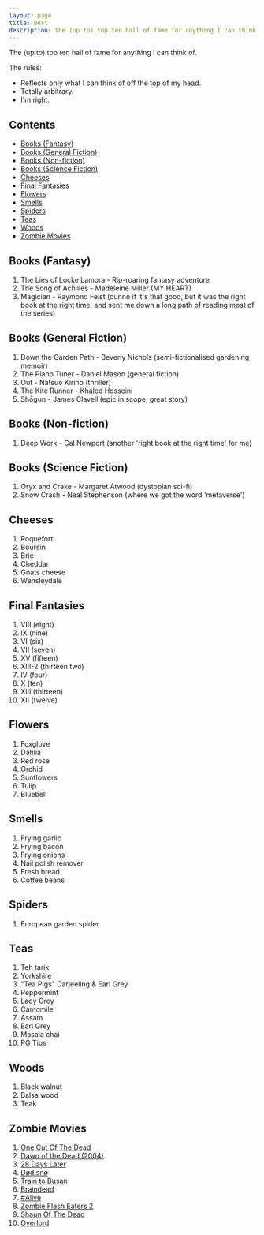 ```yaml
---
layout: page
title: Best
description: The (up to) top ten hall of fame for anything I can think of.
---
```


The (up to) top ten hall of fame for anything I can think of.

The rules:

- Reflects only what I can think of off the top of my head.
- Totally arbitrary.
- I'm right.

<h2>Contents</h2>

- [Books (Fantasy)](#fantasy)
- [Books (General Fiction)](#general-fiction)
- [Books (Non-fiction)](#non-fiction)
- [Books (Science Fiction)](#science-fiction)
- [Cheeses](#cheeses)
- [Final Fantasies](#final_fantasies)
- [Flowers](#flowers)
- [Smells](#smells)
- [Spiders](#spiders)
- [Teas](#teas)
- [Woods](#woods)
- [Zombie Movies](#zombie_movies)

<h2 id="fantasy">Books (Fantasy)</h2>

1. The Lies of Locke Lamora - Rip-roaring fantasy adventure
1. The Song of Achilles - Madeleine Miller (MY HEART)
1. Magician - Raymond Feist (dunno if it's that good, but it was the right book at the right time, and sent me down a long path of reading most of the series)

<h2 id="general-fiction">Books (General Fiction)</h2>

1. Down the Garden Path - Beverly Nichols (semi-fictionalised gardening memoir)
1. The Piano Tuner - Daniel Mason (general fiction)
1. Out - Natsuo Kirino (thriller)
1. The Kite Runner - Khaled Hosseini
1. Shōgun - James Clavell (epic in scope, great story)

<h2 id="non-fiction">Books (Non-fiction)</h2>

1. Deep Work - Cal Newport (another 'right book at the right time' for me)

<h2 id="science-fiction">Books (Science Fiction)</h2>

1. Oryx and Crake - Margaret Atwood (dystopian sci-fi)
1. Snow Crash - Neal Stephenson (where we got the word 'metaverse')

<h2 id="cheeses">Cheeses</h2>

1. Roquefort
1. Boursin
1. Brie
1. Cheddar
1. Goats cheese
1. Wensleydale

<h2 id="final_fantasies">Final Fantasies</h2>

1. VIII (eight)
1. IX (nine)
1. VI (six)
1. VII (seven)
1. XV (fifteen)
1. XIII-2 (thirteen two)
1. IV (four)
1. X (ten)
1. XIII (thirteen)
1. XII (twelve)

<h2 id="flowers">Flowers</h2>

1. Foxglove
1. Dahlia
1. Red rose
1. Orchid
1. Sunflowers
1. Tulip
1. Bluebell

<h2 id="smells">Smells</h2>

1. Frying garlic
1. Frying bacon
1. Frying onions
1. Nail polish remover
1. Fresh bread
1. Coffee beans

<h2 id="spiders">Spiders</h2>

1. European garden spider

<h2 id="teas">Teas</h2>

1. Teh tarik
1. Yorkshire
1. "Tea Pigs" Darjeeling & Earl Grey
1. Peppermint
1. Lady Grey
1. Camomile
1. Assam
1. Earl Grey
1. Masala chai
1. PG Tips

<h2 id="woods">Woods</h2>

1. Black walnut
1. Balsa wood
1. Teak

<h2 id="zombie_movies">Zombie Movies</h2>

1. [One Cut Of The Dead](https://www.imdb.com/title/tt7914416/)
1. [Dawn of the Dead (2004)](https://www.imdb.com/title/tt0363547/)
1. [28 Days Later](https://www.imdb.com/title/tt0289043/)
1. [Død snø](https://www.imdb.com/title/tt1278340/)
1. [Train to Busan](https://www.imdb.com/title/tt5700672/)
1. [Braindead](https://www.imdb.com/title/tt0103873/)
1. [#Alive](https://www.imdb.com/title/tt10620868/)
1. [Zombie Flesh Eaters 2](https://www.imdb.com/title/tt0096511/)
1. [Shaun Of The Dead](https://www.imdb.com/title/tt0365748/)
1. [Overlord](https://www.imdb.com/title/tt4530422/)
